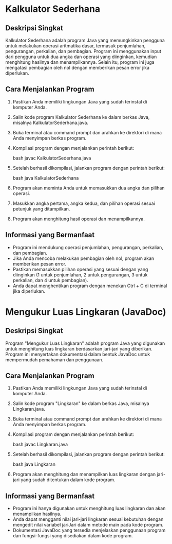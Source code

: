 # Kalkulator Sederhana

## Deskripsi Singkat
Kalkulator Sederhana adalah program Java yang memungkinkan pengguna untuk melakukan operasi aritmatika dasar, termasuk penjumlahan, pengurangan, perkalian, dan pembagian. Program ini menggunakan input dari pengguna untuk dua angka dan operasi yang diinginkan, kemudian menghitung hasilnya dan menampilkannya. Selain itu, program ini juga mengatasi pembagian oleh nol dengan memberikan pesan error jika diperlukan.

## Cara Menjalankan Program
1. Pastikan Anda memiliki lingkungan Java yang sudah terinstal di komputer Anda.
2. Salin kode program Kalkulator Sederhana ke dalam berkas Java, misalnya KalkulatorSederhana.java.
3. Buka terminal atau command prompt dan arahkan ke direktori di mana Anda menyimpan berkas program.
4. Kompilasi program dengan menjalankan perintah berikut:

   bash
   javac KalkulatorSederhana.java


5. Setelah berhasil dikompilasi, jalankan program dengan perintah berikut:

   bash
   java KalkulatorSederhana


6. Program akan meminta Anda untuk memasukkan dua angka dan pilihan operasi.
7. Masukkan angka pertama, angka kedua, dan pilihan operasi sesuai petunjuk yang ditampilkan.
8. Program akan menghitung hasil operasi dan menampilkannya.

## Informasi yang Bermanfaat
- Program ini mendukung operasi penjumlahan, pengurangan, perkalian, dan pembagian.
- Jika Anda mencoba melakukan pembagian oleh nol, program akan memberikan pesan error.
- Pastikan memasukkan pilihan operasi yang sesuai dengan yang diinginkan (1 untuk penjumlahan, 2 untuk pengurangan, 3 untuk perkalian, dan 4 untuk pembagian).
- Anda dapat menghentikan program dengan menekan Ctrl + C di terminal jika diperlukan.

# Mengukur Luas Lingkaran (JavaDoc)

## Deskripsi Singkat
Program "Mengukur Luas Lingkaran" adalah program Java yang digunakan untuk menghitung luas lingkaran berdasarkan jari-jari yang diberikan. Program ini menyertakan dokumentasi dalam bentuk JavaDoc untuk mempermudah pemahaman dan penggunaan.

## Cara Menjalankan Program
1. Pastikan Anda memiliki lingkungan Java yang sudah terinstal di komputer Anda.
2. Salin kode program "Lingkaran" ke dalam berkas Java, misalnya Lingkaran.java.
3. Buka terminal atau command prompt dan arahkan ke direktori di mana Anda menyimpan berkas program.
4. Kompilasi program dengan menjalankan perintah berikut:

   bash
   javac Lingkaran.java


5. Setelah berhasil dikompilasi, jalankan program dengan perintah berikut:

   bash
   java Lingkaran


6. Program akan menghitung dan menampilkan luas lingkaran dengan jari-jari yang sudah ditentukan dalam kode program.

## Informasi yang Bermanfaat
- Program ini hanya digunakan untuk menghitung luas lingkaran dan akan menampilkan hasilnya.
- Anda dapat mengganti nilai jari-jari lingkaran sesuai kebutuhan dengan mengedit nilai variabel jariJari dalam metode main pada kode program.
- Dokumentasi JavaDoc yang tersedia menjelaskan penggunaan program dan fungsi-fungsi yang disediakan dalam kode program.